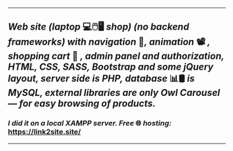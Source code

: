 ***
## _Web site (laptop_ 💻🖱️🖥️ _shop) (no backend frameworks) with navigation_ 🚩_, animation_ 📽️ _, shopping cart_ 🛒 _, admin panel and authorization, HTML, СSS, SASS, Bootstrap and some jQuery layout, server side is PHP, database_ 📊🛢️ _is MySQL, external libraries are only Owl Carousel — for easy browsing of products._ 
### _I did it on a local XAMPP server. Free_ 🌐 _hosting:_ https://link2site.site/
***
